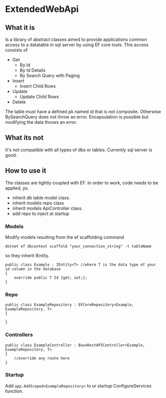 # ExtendedWebApi

## What it is

Is a library of abstract classes aimed to provide applications 
common access to a datatable in sql server by using EF core tools.
This access consists of 

- Get
  - By Id
  - By Id Details 
  - By Search Query with Paging
- Insert
  - Insert Child Rows
- Update
  - Update Child Rows
- Delete

The table must have a defined pk named id that is not composite. 
Otherwise BySearchQuery does not throw an error.
Encapsulation is possible but modifying the data throws an error.

## What its not

It's not compatible with all types of dbs or tables. Currently sql server is good.

## How to use it

The classes are tightly coupled with EF. In order to work, code needs to be applied, yo.

- inherit db table model class.
- inherit models repo class
- inherit models ApiController class.
- add repo to inject at startup

### Models

Modify models resulting from the ef scaffolding command
```
dotnet ef dbcontext scaffold "your_connection_string" -t tableName
```

so they inherit IEntity. 

```
public class Example : IEntity<T> //where T is the data type of your id column in the database
{
    override public T Id {get; set;};
} 
```

### Repo

```
public class ExampleRepository : EFCoreRepository<Example, ExampleRepository, T> 
{

}

```

### Controllers

```
public class ExampleController : BaseRestAPIController<Example, ExampleRepository, T> 
{
    //override any route here
}
```

### Startup

Add `app.AddScoped<ExampleRepository>` to ur startup ConfigureServices function.




